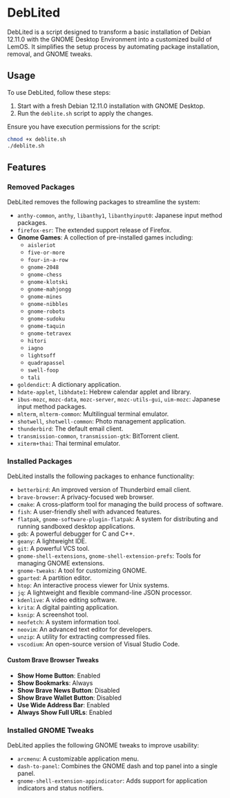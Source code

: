 # DebLited
DebLited is a script designed to transform a basic installation of Debian 12.11.0 with the GNOME Desktop Environment into a customized build of LemOS. It simplifies the setup process by automating package installation, removal, and GNOME tweaks.

## Usage
To use DebLited, follow these steps:
1. Start with a fresh Debian 12.11.0 installation with GNOME Desktop.
2. Run the `deblite.sh` script to apply the changes.

Ensure you have execution permissions for the script:

```bash
chmod +x deblite.sh
./deblite.sh
```

## Features

### Removed Packages
DebLited removes the following packages to streamline the system:

- `anthy-common`, `anthy`, `libanthy1`, `libanthyinput0`: Japanese input method packages.
- `firefox-esr`: The extended support release of Firefox.
- **Gnome Games**: A collection of pre-installed games including:
  - `aisleriot`
  - `five-or-more`
  - `four-in-a-row`
  - `gnome-2048`
  - `gnome-chess`
  - `gnome-klotski`
  - `gnome-mahjongg`
  - `gnome-mines`
  - `gnome-nibbles`
  - `gnome-robots`
  - `gnome-sudoku`
  - `gnome-taquin`
  - `gnome-tetravex`
  - `hitori`
  - `iagno`
  - `lightsoff`
  - `quadrapassel`
  - `swell-foop`
  - `tali`
- `goldendict`: A dictionary application.
- `hdate-applet`, `libhdate1`: Hebrew calendar applet and library.
- `ibus-mozc`, `mozc-data`, `mozc-server`, `mozc-utils-gui`, `uim-mozc`: Japanese input method packages.
- `mlterm`, `mlterm-common`: Multilingual terminal emulator.
- `shotwell`, `shotwell-common`: Photo management application.
- `thunderbird`: The default email client.
- `transmission-common`, `transmission-gtk`: BitTorrent client.
- `xiterm+thai`: Thai terminal emulator.

### Installed Packages
DebLited installs the following packages to enhance functionality:
- `betterbird`: An improved version of Thunderbird email client.
- `brave-browser`: A privacy-focused web browser.
- `cmake`: A cross-platform tool for managing the build process of software.
- `fish`: A user-friendly shell with advanced features.
- `flatpak`, `gnome-software-plugin-flatpak`: A system for distributing and running sandboxed desktop applications.
- `gdb`: A powerful debugger for C and C++.
- `geany`: A lightweight IDE.
- `git`: A powerful VCS tool.
- `gnome-shell-extensions`, `gnome-shell-extension-prefs`: Tools for managing GNOME extensions.
- `gnome-tweaks`: A tool for customizing GNOME.
- `gparted`: A partition editor.
- `htop`: An interactive process viewer for Unix systems.
- `jq`: A lightweight and flexible command-line JSON processor.
- `kdenlive`: A video editing software.
- `krita`: A digital painting application.
- `ksnip`: A screenshot tool.
- `neofetch`: A system information tool.
- `neovim`: An advanced text editor for developers.
- `unzip`: A utility for extracting compressed files.
- `vscodium`: An open-source version of Visual Studio Code.

#### Custom Brave Browser Tweaks
- **Show Home Button**: Enabled
- **Show Bookmarks**: Always
- **Show Brave News Button**: Disabled
- **Show Brave Wallet Button**: Disabled
- **Use Wide Address Bar**: Enabled
- **Always Show Full URLs**: Enabled

### Installed GNOME Tweaks
DebLited applies the following GNOME tweaks to improve usability:
- `arcmenu`: A customizable application menu.
- `dash-to-panel`: Combines the GNOME dash and top panel into a single panel.
- `gnome-shell-extension-appindicator`: Adds support for application indicators and status notifiers.
